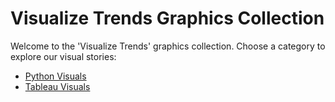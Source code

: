 # Visualize Trends Graphics Collection

Welcome to the 'Visualize Trends' graphics collection. Choose a category to explore our visual stories:

- [Python Visuals](Python_Visuals.md)
- [Tableau Visuals](Tableau_Visuals.md)
